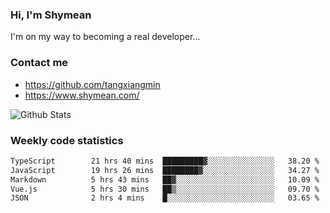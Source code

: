 ### Hi, I'm Shymean

I'm on my way to becoming a real developer...

### Contact me

- <https://github.com/tangxiangmin>
- <https://www.shymean.com/>

![Github Stats](https://github-readme-stats.vercel.app/api?username=tangxiangmin&show_icons=true&theme=dark)


###  Weekly code statistics

<!--START_SECTION:waka-->

```txt
TypeScript        21 hrs 40 mins  █████████▓░░░░░░░░░░░░░░░   38.20 %
JavaScript        19 hrs 26 mins  ████████▓░░░░░░░░░░░░░░░░   34.27 %
Markdown          5 hrs 43 mins   ██▓░░░░░░░░░░░░░░░░░░░░░░   10.09 %
Vue.js            5 hrs 30 mins   ██▒░░░░░░░░░░░░░░░░░░░░░░   09.70 %
JSON              2 hrs 4 mins    █░░░░░░░░░░░░░░░░░░░░░░░░   03.65 %
```

<!--END_SECTION:waka-->